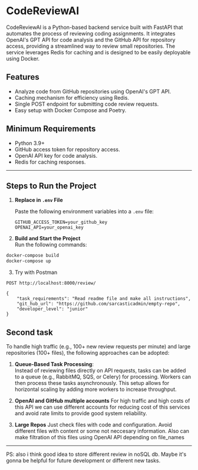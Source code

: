 # CodeReviewAI

CodeReviewAI is a Python-based backend service built with FastAPI that automates the process of reviewing coding assignments. It integrates OpenAI's GPT API for code analysis and the GitHub API for repository access, providing a streamlined way to review small repositories. The service leverages Redis for caching and is designed to be easily deployable using Docker.

## Features
- Analyze code from GitHub repositories using OpenAI's GPT API.
- Caching mechanism for efficiency using Redis.
- Single POST endpoint for submitting code review requests.
- Easy setup with Docker Compose and Poetry.

## Minimum Requirements
- Python 3.9+
- GitHub access token for repository access.
- OpenAI API key for code analysis.
- Redis for caching responses.
---

## Steps to Run the Project

1. **Replace in `.env` File**

   Paste the following environment variables into a `.env` file:
   ```.env
   GITHUB_ACCESS_TOKEN=your_github_key
   OPENAI_API=your_openai_key
   
2. **Build and Start the Project**  
Run the following commands:  
```bash
docker-compose build
docker-compose up
```

3. Try with Postman
``` 
POST http://localhost:8000/review/

{
    "task_requirements": "Read readme file and make all instructions",
    "git_hub_url": "https://github.com/sarcasticadmin/empty-repo",
    "developer_level": "junior"
}
```


## Second task
To handle high traffic (e.g., 100+ new review requests per minute) and large repositories (100+ files), the following approaches can be adopted:

1. **Queue-Based Task Processing**:  
   Instead of reviewing files directly on API requests, tasks can be added to a queue (e.g., RabbitMQ, SQS, or Celery) for processing. Workers can then process these tasks asynchronously. This setup allows for horizontal scaling by adding more workers to increase throughput.

2. **OpenAI and GitHub multiple accounts**
   For high traffic and high costs of this API we can use different accounts for reducing cost of this services and avoid rate limits to provide good system reliability.

3. **Large Repos**
   Just check files with code and configuration. Avoid different files with content or some not neccesary information. Also can make filtration of this files using OpenAI API depending on file_names

---
PS: also i think good idea to store different review in noSQL db. Maybe it's gonna be helpful for future development or different new tasks.
